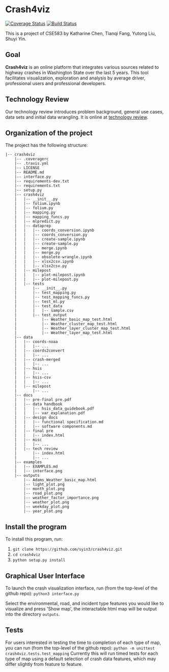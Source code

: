 # Crash4viz
[![Coverage Status](https://coveralls.io/repos/github/syin3/crash4viz/badge.svg?branch=master)](https://coveralls.io/github/syin3/crash4viz?branch=master)
[![Build Status](https://travis-ci.com/syin3/crash4viz.svg?branch=master)](https://travis-ci.com/syin3/crash4viz)

This is a project of CSE583 by Katharine Chen, Tianqi Fang, Yutong Liu, Shuyi Yin.

## Goal
**Crash4viz** is an online platform that integrates various sources related to highway crashes in Washington State over the last 5 years. This tool facilitates visualization, exploration and analysis by average driver, professional users and professional developers.

## Technology Review
Our technology review introduces problem background, general use cases, data sets and initial data wrangling. It is online at [technology review](
https://syin3.github.io/WA-Crash-Viz-and-Analysis/technology%20review/#/).

## Organization of the  project

The project has the following structure:

    |-- crash4viz
        |-- .coveragerc
        |-- .travis.yml
        |-- LICENSE
        |-- README.md
        |-- interface.py
        |-- requirements-dev.txt
        |-- requirements.txt
        |-- setup.py
        |-- crash4viz
        |   |-- __init__.py
        |   |-- folium.ipynb
        |   |-- folium.py
        |   |-- mapping.py
        |   |-- mapping_funcs.py
        |   |-- mlpredict.py
        |   |-- dataprep
        |   |   |-- coords_conversion.ipynb
        |   |   |-- coords_conversion.py
        |   |   |-- create-sample.ipynb
        |   |   |-- create-sample.py
        |   |   |-- merge.ipynb
        |   |   |-- merge.py
        |   |   |-- obsolete-wrangle.ipynb
        |   |   |-- xlsx2csv.ipynb
        |   |   |-- xlsx2csv.py
        |   |-- milepost
        |   |   |-- plot-milepost.ipynb
        |   |   |-- plot-milepost.py
        |   |-- tests
        |       |-- __init__.py
        |       |-- test_mapping.py
        |       |-- test_mapping_funcs.py
        |       |-- test_ml.py
        |       |-- test_data
        |       |   |-- sample.csv
        |       |-- test_output
        |           |-- Weather_basic_map_test.html
        |           |-- Weather_cluster_map_test.html
        |           |-- Weather_layer_cluster_map_test.html
        |           |-- Weather_layer_map_test.html
        |-- data
        |   |-- coords-noaa
        |   |   |-- ...
        |   |-- coords2convert
        |   |   |-- ...
        |   |-- crash-merged
        |   |   |-- ...
        |   |-- hsis
        |   |   |-- ...
        |   |-- hsis-csv
        |   |   |-- ...
        |   |-- milepost
        |       |-- ...
        |-- docs
        |   |-- pre-final pre.pdf
        |   |-- data handbook
        |   |   |-- hsis_data_guidebook.pdf
        |   |   |-- var_explanation.pdf
        |   |-- design docs
        |   |   |-- functional specification.md
        |   |   |-- software components.md
        |   |-- final pre
        |   |   |-- index.html
        |   |-- misc
        |   |   |-- ...
        |   |-- tech review
        |       |-- index.html
        |       |-- ...
        |-- examples
        |   |-- EXAMPLES.md
        |   |-- interface.png
        |-- outputs
            |-- Adams_Weather_basic_map.html
            |-- light_plot.png
            |-- month_plot.png
            |-- road_plot.png
            |-- weather_factor_importance.png
            |-- weather_plot.png
            |-- weekday_plot.png
            |-- year_plot.png


## Install the program
To install this program, run:
1. ```git clone https://github.com/syin3/crash4viz.git```
2. ```cd crash4viz```
3. ```python setup.py install ```

## Graphical User Interface
To launch the crash visualization interface, run (from the top-level of the github repo):
```python3 interface.py```

Select the environmental, road, and incident type features you would like to visualize and press 'Show map', the interactable html map will be output into the directory ```outputs```.

## Tests
For users interested in testing the time to completion of each type of map, you can run (from the top-level of the github repo):
```python -m unittest crash4viz.tests.test_mapping```
Currently this will run timed tests for each type of map using a default selection of crash data features, which may differ slightly from feature to feature.
